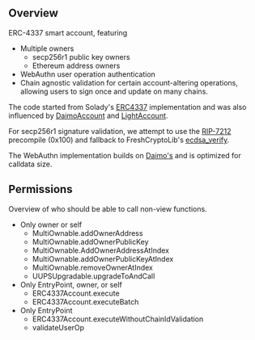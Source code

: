 ## Overview

ERC-4337 smart account, featuring 
- Multiple owners 
  - secp256r1 public key owners
  - Ethereum address owners
- WebAuthn user operation authentication
- Chain agnostic validation for certain account-altering operations, allowing users to sign once and update on many chains. 

The code started from Solady's [ERC4337](https://github.com/Vectorized/solady/blob/main/src/accounts/ERC4337.sol) implementation and was also influenced by [DaimoAccount](https://github.com/daimo-eth/daimo/blob/master/packages/contract/src/DaimoAccount.sol) and [LightAccount](https://github.com/alchemyplatform/light-account).

For secp256r1 signature validation, we attempt to use the [RIP-7212](https://github.com/ethereum/RIPs/blob/master/RIPS/rip-7212.md) precompile (0x100) and fallback to FreshCryptoLib's [ecdsa_verify](https://github.com/rdubois-crypto/FreshCryptoLib/blob/master/solidity/src/FCL_ecdsa.sol#L40).

The WebAuthn implementation builds on [Daimo's](https://github.com/daimo-eth/p256-verifier/blob/master/src/WebAuthn.sol) and is optimized for calldata size. 

## Permissions
Overview of who should be able to call non-view functions. 
- Only owner or self
  - MultiOwnable.addOwnerAddress
  - MultiOwnable.addOwnerPublicKey
  - MultiOwnable.AddOwnerAddressAtIndex
  - MultiOwnable.addOwnerPublicKeyAtIndex
  - MultiOwnable.removeOwnerAtIndex
  - UUPSUpgradable.upgradeToAndCall
- Only EntryPoint, owner, or self 
  - ERC4337Account.execute
  - ERC4337Account.executeBatch
- Only EntryPoint
  - ERC4337Account.executeWithoutChainIdValidation
  - validateUserOp
